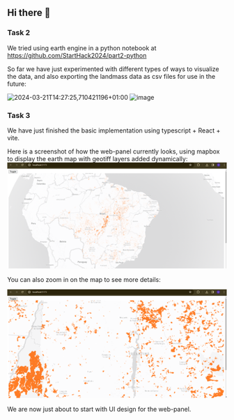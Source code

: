 ## Hi there 👋

### Task 2

We tried using earth engine in a python notebook at https://github.com/StartHack2024/part2-python

So far we have just experimented with different types of ways to visualize the data, and also exporting the landmass data as csv files for use in the future:

![2024-03-21T14:27:25,710421196+01:00](https://github.com/StartHack2024/.github/assets/9365365/06488c12-df82-4254-b904-3438970048ec)
![image](https://github.com/StartHack2024/.github/assets/9365365/f92b8800-9752-4477-a643-deeb447836d1)


### Task 3

We have just finished the basic implementation using typescript + React + vite.

Here is a screenshot of how the web-panel currently looks, using mapbox to display the earth map with geotiff layers added dynamically:
![Screenshot of web-panel for task 3](https://raw.githubusercontent.com/StartHack2024/.github/main/profile/task3.png)

You can also zoom in on the map to see more details:

![Screenshot of map-zoom function with details for task 3](https://raw.githubusercontent.com/StartHack2024/.github/main/profile/task3_map_zoom.png)

We are now just about to start with UI design for the web-panel.
